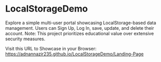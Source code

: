 # LocalStorageDemo
Explore a simple multi-user portal showcasing LocalStorage-based data management. Users can Sign Up, Log In, save, update, and delete their account. Note: This project prioritizes educational value over extensive security measures.

Visit this URL to Showcase in your Browser: https://adnannazir235.github.io/LocalStorageDemo/Landing-Page
